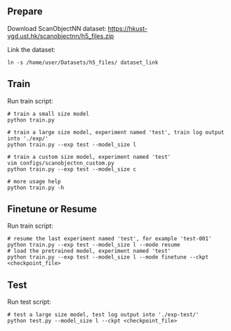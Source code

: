 
## Prepare

Download ScanObjectNN dataset: https://hkust-vgd.ust.hk/scanobjectnn/h5_files.zip

Link the dataset:

```shell
ln -s /home/user/Datasets/h5_files/ dataset_link
```

## Train

Run train script:

```shell
# train a small size model
python train.py

# train a large size model, experiment named 'test', train log output into './exp/'
python train.py --exp test --model_size l

# train a custom size model, experiment named 'test'
vim configs/scanobjectnn_custom.py
python train.py --exp test --model_size c

# more usage help
python train.py -h 
```

## Finetune or Resume

Run train script:

```shell
# resume the last experiment named 'test', for example 'test-001'
python train.py --exp test --model_size l --mode resume
# load the pretrained model, experiment named 'test'
python train.py --exp test --model_size l --mode finetune --ckpt <checkpoint_file>
```

## Test

Run test script:

```shell
# test a large size model, test log output into './exp-test/'
python test.py --model_size l --ckpt <checkpoint_file>
```